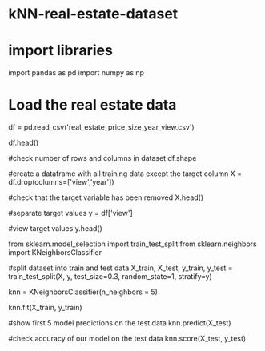 # kNN-real-estate-dataset


# import libraries
import pandas as pd 
import numpy as np 

# Load the real estate data
df = pd.read_csv('real_estate_price_size_year_view.csv')

df.head()

#check number of rows and columns in dataset
df.shape

#create a dataframe with all training data except the target column
X = df.drop(columns=['view','year'])

#check that the target variable has been removed
X.head()

#separate target values
y = df['view']

#view target values
y.head()

from sklearn.model_selection import train_test_split
from sklearn.neighbors import KNeighborsClassifier

#split dataset into train and test data
X_train, X_test, y_train, y_test = train_test_split(X, y, test_size=0.3, random_state=1, stratify=y)

knn = KNeighborsClassifier(n_neighbors = 5)

knn.fit(X_train, y_train)

#show first 5 model predictions on the test data
knn.predict(X_test)

#check accuracy of our model on the test data
knn.score(X_test, y_test)
